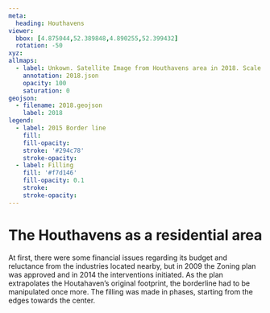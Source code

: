 ```yaml
---
meta:
  heading: Houthavens
viewer:
  bbox: [4.875044,52.389848,4.890255,52.399432]
  rotation: -50
xyz:
allmaps:
  - label: Unkown. Satellite Image from Houthavens area in 2018. Scale none. Google Earth Pro. Accessed 3 October 2023.
    annotation: 2018.json
    opacity: 100
    saturation: 0
geojson:
  - filename: 2018.geojson
    label: 2018
legend:
  - label: 2015 Border line 
    fill:
    fill-opacity:
    stroke: '#294c78'
    stroke-opacity:
  - label: Filling 
    fill: '#f7d146'
    fill-opacity: 0.1
    stroke:
    stroke-opacity:
---
```

# The Houthavens as a residential area
At first, there were some financial issues regarding its budget and reluctance from the industries located nearby, but in 2009 the Zoning plan was approved and in 2014 the interventions initiated. As the plan extrapolates the Houtahaven’s original footprint, the borderline had to be manipulated once more. The filling was made in phases, starting from the edges towards the center.
